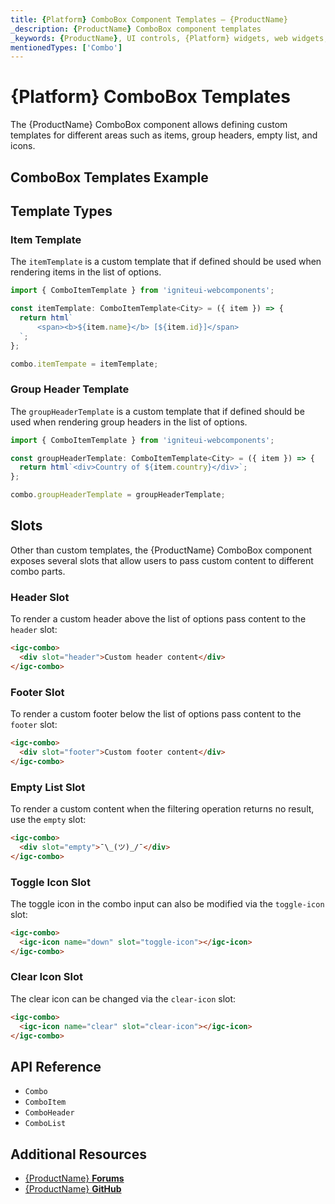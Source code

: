 ```yaml
---
title: {Platform} ComboBox Component Templates – {ProductName}
_description: {ProductName} ComboBox component templates
_keywords: {ProductName}, UI controls, {Platform} widgets, web widgets, UI widgets, {Platform}, Native {Platform} Components Suite, Native {Platform} Controls, Native {Platform} Components Library, {Platform} ComboBox Component Templates
mentionedTypes: ['Combo']
---
```


# {Platform} ComboBox Templates

The {ProductName} ComboBox component allows defining custom templates for different areas such as items, group headers, empty list, and icons.

## ComboBox Templates Example

<code-view style="height:400px"
           data-demos-base-url="{environment:dvDemosBaseUrl}"
           iframe-src="{environment:dvDemosBaseUrl}/grids/combo-templates"
           alt="{Platform} Combo Templates"
           github-src="grids/combo/templates">
</code-view>

## Template Types

### Item Template

The `itemTemplate` is a custom template that if defined should be used when rendering items in the list of options.

```ts
import { ComboItemTemplate } from 'igniteui-webcomponents';

const itemTemplate: ComboItemTemplate<City> = ({ item }) => {
  return html`
      <span><b>${item.name}</b> [${item.id}]</span>
  `;
};

combo.itemTempate = itemTemplate;
```

### Group Header Template

The `groupHeaderTemplate` is a custom template that if defined should be used when rendering group headers in the list of options.

```ts
import { ComboItemTemplate } from 'igniteui-webcomponents';

const groupHeaderTemplate: ComboItemTemplate<City> = ({ item }) => {
  return html`<div>Country of ${item.country}</div>`;
};

combo.groupHeaderTemplate = groupHeaderTemplate;
```

## Slots
Other than custom templates, the {ProductName} ComboBox component exposes several slots that allow users to pass custom content to different combo parts.

### Header Slot
To render a custom header above the list of options pass content to the `header` slot:

```html
<igc-combo>
  <div slot="header">Custom header content</div>
</igc-combo>
```

### Footer Slot
To render a custom footer below the list of options pass content to the `footer` slot:

```html
<igc-combo>
  <div slot="footer">Custom footer content</div>
</igc-combo>
```

### Empty List Slot
To render a custom content when the filtering operation returns no result, use the `empty` slot:

```html
<igc-combo>
  <div slot="empty">¯\_(ツ)_/¯</div>
</igc-combo>
```

### Toggle Icon Slot
The toggle icon in the combo input can also be modified via the `toggle-icon` slot:

```html
<igc-combo>
  <igc-icon name="down" slot="toggle-icon"></igc-icon>
</igc-combo>
```

### Clear Icon Slot
The clear icon can be changed via the `clear-icon` slot:

```html
<igc-combo>
  <igc-icon name="clear" slot="clear-icon"></igc-icon>
</igc-combo>
```

<!-- WebComponents -->
## API Reference

* `Combo`
* `ComboItem`
* `ComboHeader`
* `ComboList`

<!-- end: WebComponents -->

## Additional Resources

* [{ProductName} **Forums**](https://www.infragistics.com/community/forums/f/ignite-ui-for-{PlatformLower})
* [{ProductName} **GitHub**](https://github.com/IgniteUI/igniteui-{PlatformLowerNoHyphen})
